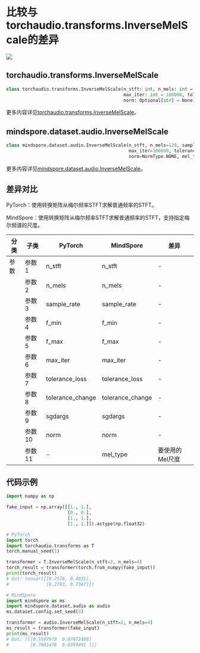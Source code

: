 # 比较与torchaudio.transforms.InverseMelScale的差异

<a href="https://gitee.com/mindspore/docs/blob/master/docs/mindspore/source_zh_cn/note/api_mapping/pytorch_diff/InverseMelScale.md" target="_blank"><img src="https://mindspore-website.obs.cn-north-4.myhuaweicloud.com/website-images/master/resource/_static/logo_source.png"></a>

## torchaudio.transforms.InverseMelScale

```python
class torchaudio.transforms.InverseMelScale(n_stft: int, n_mels: int = 128, sample_rate: int = 16000, f_min: float = 0.0, f_max: Optional[float] = None,
                                            max_iter: int = 100000, tolerance_loss: float = 1e-05, tolerance_change: float = 1e-08, sgdargs: Optional[dict] = None,
                                            norm: Optional[str] = None)
```

更多内容详见[torchaudio.transforms.InverseMelScale](https://pytorch.org/audio/0.8.0/transforms.html#torchaudio.transforms.InverseMelScale.html)。

## mindspore.dataset.audio.InverseMelScale

```python
class mindspore.dataset.audio.InverseMelScale(n_stft, n_mels=128, sample_rate=16000, f_min=0.0, f_max=None,
                                              max_iter=100000, tolerance_loss=1e-5, tolerance_change=1e-8, sgdargs=None,
                                              norm=NormType.NONE, mel_type=MelType.HTK)
```

更多内容详见[mindspore.dataset.audio.InverseMelScale](https://mindspore.cn/docs/zh-CN/master/api_python/dataset_audio/mindspore.dataset.audio.InverseMelScale.html#mindspore.dataset.audio.InverseMelScale)。

## 差异对比

PyTorch：使用转换矩阵从梅尔频率STFT求解普通频率的STFT。

MindSpore：使用转换矩阵从梅尔频率STFT求解普通频率的STFT，支持指定梅尔频谱的尺度。

| 分类 | 子类 |PyTorch | MindSpore | 差异 |
| --- | ---   | ---   | ---        |---  |
|参数 | 参数1 | n_stft     | n_stft     | - |
|     | 参数2 | n_mels    | n_mels    | - |
|     | 参数3 | sample_rate  | sample_rate  | - |
|     | 参数4 | f_min  | f_min    | - |
|     | 参数5 | f_max   | f_max     | - |
|     | 参数6 | max_iter   | max_iter     | - |
|     | 参数7 | tolerance_loss   | tolerance_loss     | - |
|     | 参数8 | tolerance_change   | tolerance_change     | - |
|     | 参数9 | sgdargs   | sgdargs     | - |
|     | 参数10 | norm   | norm     | - |
|     | 参数11 | -   | mel_type      | 要使用的Mel尺度 |

## 代码示例

```python
import numpy as np

fake_input = np.array([[1., 1.],
                       [0., 0.],
                       [1., 1.],
                       [1., 1.]]).astype(np.float32)

# PyTorch
import torch
import torchaudio.transforms as T
torch.manual_seed(1)

transformer = T.InverseMelScale(n_stft=2, n_mels=4)
torch_result = transformer(torch.from_numpy(fake_input))
print(torch_result)
# Out: tensor([[0.7576, 0.4031],
#              [0.2793, 0.7347]])

# MindSpore
import mindspore as ms
import mindspore.dataset.audio as audio
ms.dataset.config.set_seed(3)

transformer = audio.InverseMelScale(n_stft=2, n_mels=4)
ms_result = transformer(fake_input)
print(ms_result)
# Out: [[[0.5507979  0.07072488]
#        [0.7081478  0.8399491 ]]]
```
